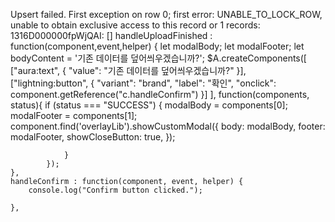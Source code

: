 Upsert failed. First exception on row 0; first error: UNABLE_TO_LOCK_ROW, unable to obtain exclusive access to this record or 1 records: 1316D000000fpWjQAI: []
handleUploadFinished : function(component,event,helper) {
        let modalBody;
        let modalFooter;
        let bodyContent = '기존 데이터를 덮어씌우겠습니까?';
        $A.createComponents([
                ["aura:text", { "value": "기존 데이터를 덮어씌우겠습니까?" }],
                ["lightning:button", {
                    "variant": "brand",
                    "label": "확인",
                    "onclick": component.getReference("c.handleConfirm")
                }]
            ],
            function(components, status){
                if (status === "SUCCESS") {
                    modalBody = components[0];
                    modalFooter = components[1];
                    component.find('overlayLib').showCustomModal({
                        body: modalBody,
                        footer: modalFooter,
                        showCloseButton: true,
                    });

                }
            });
    },
    handleConfirm : function(component, event, helper) {
        console.log("Confirm button clicked.");

    },
